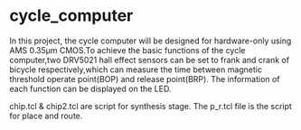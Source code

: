 # cycle_computer


In this project, the cycle computer will be designed for hardware-only using AMS 0.35µm CMOS.To achieve the basic functions of the cycle computer,two DRV5021 hall effect sensors can be set to frank and crank of bicycle respectively,which can measure the time between magnetic threshold operate point(BOP) and release point(BRP). The information of each function can be displayed on the LED.


chip.tcl & chip2.tcl are script for synthesis stage.
The p_r.tcl file is the script for place and route.
